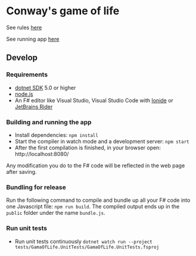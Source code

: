 # Conway's game of life

See rules [here](https://en.wikipedia.org/wiki/Conway%27s_Game_of_Life)

See running app [here](https://golhost.z16.web.core.windows.net/)

## Develop

### Requirements

* [dotnet SDK](https://www.microsoft.com/net/download/core) 5.0 or higher
* [node.js](https://nodejs.org)
* An F# editor like Visual Studio, Visual Studio Code with [Ionide](http://ionide.io/) or [JetBrains Rider](https://www.jetbrains.com/rider/)

### Building and running the app

* Install dependencies: `npm install`
* Start the compiler in watch mode and a development server: `npm start`
* After the first compilation is finished, in your browser open: http://localhost:8080/

Any modification you do to the F# code will be reflected in the web page after saving.

### Bundling for release

Run the following command to compile and bundle up all your F# code into one Javascript file: `npm run build`. The compiled output ends up in the `public` folder under the name `bundle.js`.

### Run unit tests

* Run unit tests continuously `dotnet watch run --project tests/GamaOfLife.UnitTests/GamaOfLife.UnitTests.fsproj`
